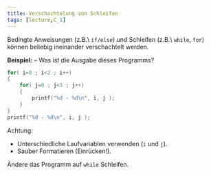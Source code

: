 ```yaml
---
title: Verschachtelung von Schleifen
tags: [lecture,C_1]
---
```


Bedingte Anweisungen (z.B.\ `if/else`) und Schleifen (z.B.\ `while`, `for`) können beliebig ineinander verschachtelt werden.

**Beispiel:** – Was ist die Ausgabe dieses Programms?

```c
for( i=0 ; i<2 ; i++)
{
    for( j=0 ; j<3 ; j++)
    {
        printf("%d - %d\n", i, j );
    }
}
printf("%d - %d\n", i, j );
```

Achtung:
- Unterschiedliche Laufvariablen verwenden (`i` und `j`). 
- Sauber Formatieren (Einrücken!).

Ändere das Programm auf `while` Schleifen.
